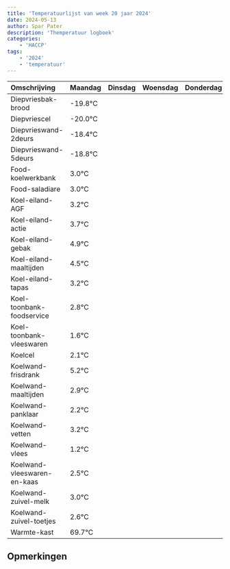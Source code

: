 ```yaml
---
title: 'Temperatuurlijst van week 20 jaar 2024'
date: 2024-05-13
author: Spar Pater
description: 'Themperatuur logboek'
categories:
    - 'HACCP'
tags:
    - '2024'
    - 'temperatuur'
---
```

|Omschrijving|Maandag|Dinsdag|Woensdag|Donderdag|Vrijdag|Zaterdag|Zondag|
|:---|:---|:---|:---|:---|:---|:---|:---|
|Diepvriesbak-brood|-19.8°C| | | | | | |
|Diepvriescel|-20.0°C| | | | | | |
|Diepvrieswand-2deurs|-18.4°C| | | | | | |
|Diepvrieswand-5deurs|-18.8°C| | | | | | |
|Food-koelwerkbank|3.0°C| | | | | | |
|Food-saladiare|3.0°C| | | | | | |
|Koel-eiland-AGF|3.2°C| | | | | | |
|Koel-eiland-actie|3.7°C| | | | | | |
|Koel-eiland-gebak|4.9°C| | | | | | |
|Koel-eiland-maaltijden|4.5°C| | | | | | |
|Koel-eiland-tapas|3.2°C| | | | | | |
|Koel-toonbank-foodservice|2.8°C| | | | | | |
|Koel-toonbank-vleeswaren|1.6°C| | | | | | |
|Koelcel|2.1°C| | | | | | |
|Koelwand-frisdrank|5.2°C| | | | | | |
|Koelwand-maaltijden|2.9°C| | | | | | |
|Koelwand-panklaar|2.2°C| | | | | | |
|Koelwand-vetten|3.2°C| | | | | | |
|Koelwand-vlees|1.2°C| | | | | | |
|Koelwand-vleeswaren-en-kaas|2.5°C| | | | | | |
|Koelwand-zuivel-melk|3.0°C| | | | | | |
|Koelwand-zuivel-toetjes|2.6°C| | | | | | |
|Warmte-kast|69.7°C| | | | | | |

## Opmerkingen


